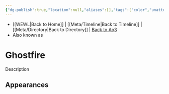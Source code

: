 ```yaml
---
{"dg-publish":true,"location":null,"aliases":[],"tags":["color","unattuned","crystal"],"permalink":"/crystals/ghostfire/","dgPassFrontmatter":true}
---
```


- [[WEWL\|Back to Home]] | [[Meta/Timeline\|Back to Timeline]] | [[Meta/Directory\|Back to Directory]] | [Back to Ao3](https://archiveofourown.org/works/19334440/chapters/45992584)
- Also known as 

# Ghostfire
Description

**Appearances**
- 